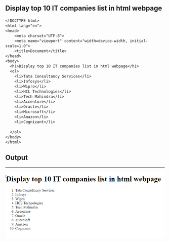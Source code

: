 ## Display top 10 IT companies list in html webpage

```
<!DOCTYPE html>
<html lang="en">
<head>
    <meta charset="UTF-8">
    <meta name="viewport" content="width=device-width, initial-scale=1.0">
    <title>Document</title>
</head>
<body>
  <h1>Display top 10 IT companies list in html webpage</h1>
  <ol>
    <li>Tata Consultancy Services</li>
    <li>Infosys</li>
    <li>Wipro</li>
    <li>HCL Technologies</li>
    <li>Tech Mahindra</li>
    <li>Accenture</li>
    <li>Oracle</li>
    <li>Microsoft</li>
    <li>Amazon</li>
    <li>Cognizant</li>

  </ol>
</body>
</html>
```

## Output
<hr>

![Alt text](que3_op.png "a title")

